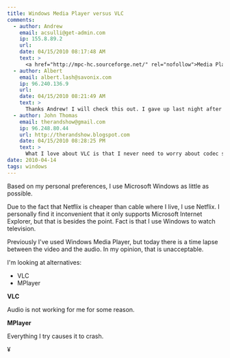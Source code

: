 ```yaml
---
title: Windows Media Player versus VLC
comments:
  - author: Andrew
    email: acsulli@get-admin.com
    ip: 155.8.89.2
    url:
    date: 04/15/2010 08:17:48 AM
    text: >
      <a href="http://mpc-hc.sourceforge.net/" rel="nofollow">Media Player Classic</a>...fantastic player for Windows...can handle a DVD ISO and/or files in a directory, plays nearly any format.<br/><br/>I still prefer VLC most of the time, but it can't do DVDs well.
  - author: Albert
    email: albert.lash@savonix.com
    ip: 96.240.136.9
    url:
    date: 04/15/2010 08:21:49 AM
    text: >
      Thanks Andrew! I will check this out. I gave up last night after MPlayer started crashing and ended up attaching my portable DVD player to my television. Worked like a charm but not a convenient option. I'll try Media Player Classic today, looks perfect!
  - author: John Thomas
    email: therandshow@gmail.com
    ip: 96.248.80.44
    url: http://therandshow.blogspot.com
    date: 04/15/2010 08:28:25 PM
    text: >
      What I love about VLC is that I never need to worry about codec support. I remember when I used to have to search high and low to find codecs for obscure media formats or have to switch between different media players, but VLC really makes things easy.
date: 2010-04-14
tags: windows
---
```

Based on my personal preferences, I use Microsoft Windows as little as possible.

Due to the fact that Netflix is cheaper than cable where I live, I use Netflix. I personally find it inconvenient that it only supports Microsoft Internet Explorer, but that is besides the point. Fact is that I use Windows to watch television.

Previously I've used Windows Media Player, but today there is a time lapse between the video and the audio. In my opinion, that is unacceptable.

I'm looking at alternatives:

* VLC
* MPlayer

**VLC**

Audio is not working for me for some reason.

**MPlayer**

Everything I try causes it to crash.

¥

